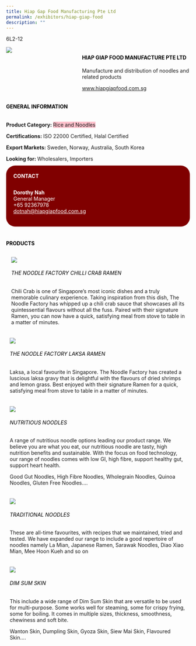 ```yaml
---
title: Hiap Gap Food Manufacturing Pte Ltd
permalink: /exhibitors/hiap-giap-food
description: ""
---
```

<head>
	<div class="flex-paragraph">
		<!--hi there! this is a comment and will provide you with instructional guides-->
		<!--insert booth number here!-->
		<p style="text-transform: uppercase">6l2-12</p></div>
			<div class="flex-container" style="display: flex; flex-wrap: wrap;">
				<!--insert DOWNLOAD link of company logo between the " marks!-->
			<div class="card sgds" style="flex: 1 1 40%; display: block;"><img src="https://drive.google.com/uc?id=1a8lsJknuKzbpCuS3tdQ3WN9qWy5eNKn-&export=download"></div>
	<div class="card-sgds" style="flex: 1 1 58%; display: block; margin-left: 3px">
		<h4 style="text-transform: uppercase; color: black;"><!--insert the exhibitor's name between the <b> tags here--><b>Hiap Giap Food Manufacture Pte Ltd</b></h4><!--insert the exhibitor's description between the <p> tags here-->
		<p>Manufacture and distribution of noodles and related products</p>
		<!--insert the exhibitor's website link, making sure there is "https:// www." present please. make sure the entire https link goes in between the " marks-->
		<p><a href="www.hiapgiapfood.com.sg" target="_blank"><!--insert the www website link here (no need for https)-->www.hiapgiapfood.com.sg</a></p>
	</div>
</div>
</head>

<body>
	<h4 style="text-transform: uppercase; color: black;"><b>General Information</b></h4>
		<div class="flex-container" style="display: flex; flex-wrap: wrap;">
			<div class="card sgds" style="flex: 1 1 65%; display: block; align-self: stretch">
			<div class="flex-paragraph">
			<p><b>Product Category: </b><span style=" background-color: pink; border-radius: 10 px;"><!--insert the exhibitor's pdt cat between the <p> tags here-->Rice and Noodles</span></p> 
				<p><b>Certifications: </b><!--insert all the exhibitor's certifications between the </b> and </p> here-->ISO 22000 Certified, Halal Certified</p>
			<p><b>Export Markets: </b><!--insert all the exhibitor's export markets between the </b> and </p> here-->Sweden, Norway, Australia, South Korea</p>
			<p style="margin-bottom: 10px;"><b>Looking for: </b><!--insert all the exhibitor's potential business partners between the </b> and </p> here-->Wholesalers, Importers</p>
			</div>
		</div>
		<div class="card sgds" style="flex: 1 1 35%; padding: 10px; display: block; background-color: maroon; border-radius: 25px; align-self: center;">
		<h4 style="color: white; margin-top: 10px; margin-left: 10px;">CONTACT</h4>
		<div class="flex-paragraph">
			<!--replace with exhibitor's: -->
			<p style="padding: 10px; color: white;"><b><!-- POC name-->Dorothy Nah</b><br><!-- designation-->General Manager<br><!--contact number-->+65 92367978<br><!-- for linking purposes, insert their email after "mailto:"...--><a href="mailto:dotnah@hiapgiapfood.com.sg" style="color: white;"><!--...and also include the display email before </a> here-->dotnah@hiapgiapfood.com.sg</a></p>
		</div>
			</div>
		</div>
	<br>
		<h4 style="text-transform: uppercase; color: black;"><b>products</b></h4>
<div style="display: flex; flex-wrap: wrap;">
  <div class="card sgds" style="flex: 1 1 47%; margin: 10px; display: block;"><!--insert the exhibitor's DOWNLOAD image for product between the " marks here-->
	<div class="flex-image" style="display: block;"><img src="https://drive.google.com/uc?id=1pymCnGp4dU0VBXRNXRTiySh8SRiVYHtx&export=download"></div>
	<div class="flex-paragraph">
		<h6 style="text-transform: uppercase; color: black;"><!--insert product name before </h6> and product description after <p>-->The Noodle Factory Chilli Crab Ramen</h6>
		<p>Chili Crab is one of Singapore’s most iconic dishes and a truly memorable culinary experience. Taking inspiration from this dish, The Noodle Factory has whipped up a chili crab sauce that showcases all its quintessential flavours without all the fuss. Paired with their signature Ramen, you can now have a quick, satisfying meal from stove to table in a matter of minutes.</p></div>
	</div>
		<div class="card sgds" style="flex: 1 1 47%; margin: 10px; display: block;">
		<div class="flex-image" style="display: block;"><img src="https://drive.google.com/uc?id=1lbgqjHR5gTeip16sqq34iXg37LdyyMdV&export=download"></div>
	<div class="flex-paragraph">
		<h6 style="text-transform: uppercase; color: black;">  
The Noodle Factory Laksa Ramen</h6>
		<p>Laksa, a local favourite in Singapore. The Noodle Factory has created a luscious laksa gravy that is delightful with the flavours of dried shrimps and lemon grass. Best enjoyed with their signature Ramen for a quick, satisfying meal from stove to table in a matter of minutes.

</p></div>
	</div>
		<div class="card sgds" style="flex: 1 1 47%; margin: 10px; display: block;">
		<div class="flex-image" style="display: block;"><img src="https://drive.google.com/uc?id=1ngab_mFRewajC_h0z2fdO4VruGtIZ1Zy&export=download"></div>
	<div class="flex-paragraph">
		<h6 style="text-transform: uppercase; color: black;">Nutritious Noodles</h6>
		<p>A range of nutritious noodle options leading our product range. We believe you are what you eat, our nutritious noodle are tasty, high nutrition benefits and sustainable. With the focus on food technology, our range of noodles comes with low GI, high fibre, support healthy gut, support heart health.

Good Gut Noodles, High Fibre Noodles, Wholegrain Noodles, Quinoa Noodles, Gluten Free Noodles….

</p></div>
		</div>
		<div class="card sgds" style="flex: 1 1 47%; margin: 10px; display: block;">
		<div class="flex-image" style="display: block;"><img src="https://drive.google.com/uc?id=1n6lg-SF-7SlkV9xeVzs6fmHTzi4utohD&export=download"></div>
	<div class="flex-paragraph">
		<h6 style="text-transform: uppercase; color: black;">Traditional Noodles</h6>
		<p>These are all-time favourites, with recipes that we maintained, tried and tested. We have expanded our range to include a good repertoire of noodles namely La Mian, Japanese Ramen, Sarawak Noodles, Diao Xiao Mian, Mee Hoon Kueh and so on</p></div>
	</div>
		<div class="card sgds" style="flex: 1 1 47%; margin: 10px; display: block;">
		<div class="flex-image" style="display: block;"><img src="https://drive.google.com/uc?id=1xol8BvzllbcJSH1tNyYZ-9_VknWo2sH-&export=download"></div>
	<div class="flex-paragraph">
		<h6 style="text-transform: uppercase; color: black;">Dim Sum Skin</h6>
		<p>This include a wide range of Dim Sum Skin that are versatile to be used for multi-purpose. Some works well for steaming, some for crispy frying, some for boiling. It comes in multiple sizes, thickness, smoothness, chewiness and soft bite.

Wanton Skin, Dumpling Skin, Gyoza Skin, Siew Mai Skin, Flavoured Skin….</p></div>
	</div>
	<!--don't delete these 2 tags. double check how the layout looks on the right too and lemme know if there are any problems! thank u so much for ur hardwork!-->
	</div>
</body>